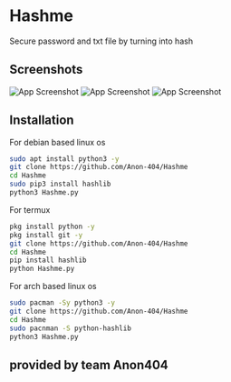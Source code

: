 # Hashme

Secure password and txt file by turning into hash

## Screenshots

![App Screenshot](https://imgur.com/qkR3Rpd.png)
![App Screenshot](https://imgur.com/c8xXCja.png)
![App Screenshot](https://imgur.com/bZtCTHP.png)

## Installation

For debian based linux os

```bash
sudo apt install python3 -y
git clone https://github.com/Anon-404/Hashme
cd Hashme
sudo pip3 install hashlib
python3 Hashme.py
```
For termux

```bash
pkg install python -y
pkg install git -y
git clone https://github.com/Anon-404/Hashme
cd Hashme
pip install hashlib
python Hashme.py
```

For arch based linux os

```bash
sudo pacman -Sy python3 -y
git clone https://github.com/Anon-404/Hashme
cd Hashme
sudo pacnman -S python-hashlib
python3 Hashme.py
```

## provided by team Anon404
